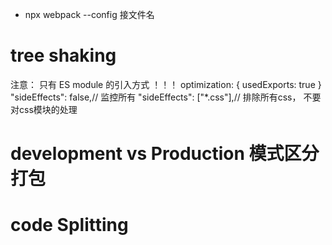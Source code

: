 - npx webpack --config 接文件名
# tree shaking
注意： 只有 ES module 的引入方式 ！！！
  optimization: {
    usedExports: true
  }
  "sideEffects": false,// 监控所有
  "sideEffects": ["*.css"],// 排除所有css， 不要对css模块的处理

# development vs Production 模式区分打包

# code Splitting
